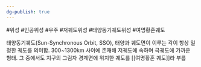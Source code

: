 ```yaml
---
dg-publish: true
---
```

#위성 #인공위성 #우주 #저궤도위성 #태양동기궤도위성 #여명황혼궤도

태양동기궤도(Sun-Synchronous Orbit, SSO), 태양과 궤도면이 이루는 각이 항상 일정한 궤도를 의미함. 300~1300km 사이에 존재해 저궤도에 속하며 극궤도에 가까운 형태. 그 중에서도 지구의 그림자 경계면에 위치한 궤도를 [[여명황혼 궤도]]라 부름